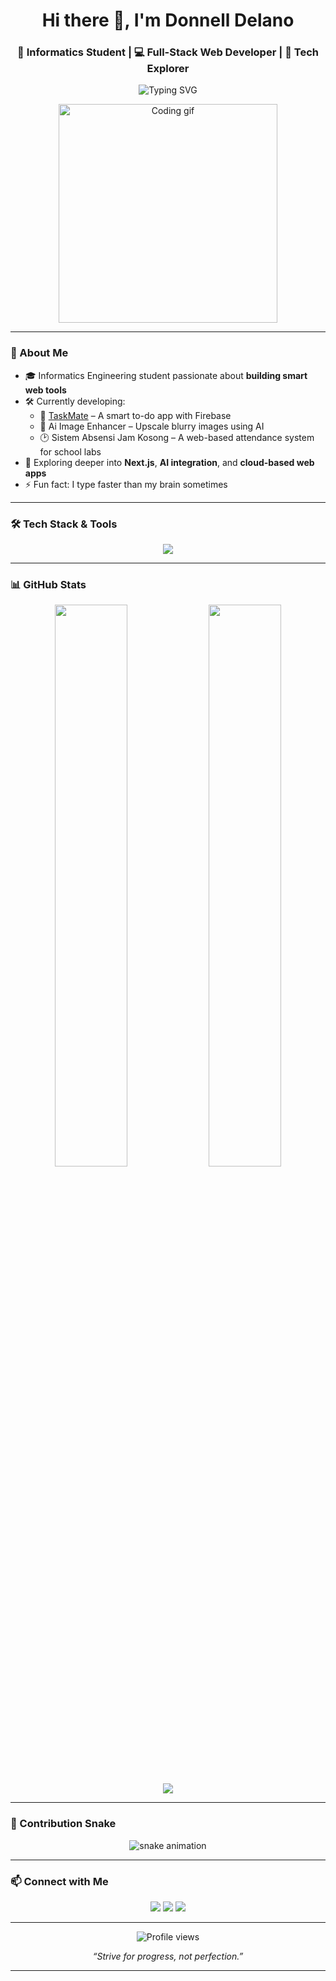 <h1 align="center">Hi there 👋, I'm Donnell Delano</h1>
<h3 align="center">🧠 Informatics Student | 💻 Full-Stack Web Developer | 🔬 Tech Explorer</h3>

<p align="center">
  <img src="https://readme-typing-svg.demolab.com?font=Fira+Code&size=22&pause=1000&color=00BFFF&center=true&vCenter=true&width=435&lines=Welcome+to+my+GitHub!;React+%2B+Next.js+%2B+Firebase;Crafting+Web+Tools+with+AI;Let's+build+something+amazing!" alt="Typing SVG" />
</p>

<p align="center">
  <img src="https://media.giphy.com/media/qgQUggAC3Pfv687qPC/giphy.gif" width="350" alt="Coding gif">
</p>

---

### 🧩 About Me

- 🎓 Informatics Engineering student passionate about **building smart web tools**
- 🛠 Currently developing:
  - 📝 [TaskMate](https://github.com/donnelldelano) – A smart to-do app with Firebase
  - 🎨 Ai Image Enhancer – Upscale blurry images using AI
  - 🕑 Sistem Absensi Jam Kosong – A web-based attendance system for school labs
- 🌱 Exploring deeper into **Next.js**, **AI integration**, and **cloud-based web apps**
- ⚡ Fun fact: I type faster than my brain sometimes

---

### 🛠 Tech Stack & Tools

<p align="center">
  <img src="https://skillicons.dev/icons?i=react,nextjs,ts,nodejs,tailwind,firebase,mongodb,vercel,git,figma,vscode" />
</p>

---

### 📊 GitHub Stats

<p align="center">
  <img src="https://github-readme-stats.vercel.app/api?username=xzael24&show_icons=true&theme=tokyonight&hide_title=true" width="48%"/>
  <img src="https://github-readme-streak-stats.herokuapp.com/?user=xzael24&theme=tokyonight" width="48%"/>
</p>

<p align="center">
  <img src="https://github-readme-activity-graph.vercel.app/graph?username=xzael24&theme=react-dark&hide_border=true&area=true" />
</p>

---

### 🐍 Contribution Snake

<p align="center">
  <img src="https://raw.githubusercontent.com/xzael24/xzael24/output/github-contribution-grid-snake.svg" alt="snake animation" />
</p>

---

### 📫 Connect with Me

<p align="center">
  <a href="mailto:donnelldelano@example.com"><img src="https://img.shields.io/badge/Gmail-D14836?style=for-the-badge&logo=gmail&logoColor=white" /></a>
  <a href="https://linkedin.com/in/donnelldelano"><img src="https://img.shields.io/badge/LinkedIn-0A66C2?style=for-the-badge&logo=linkedin&logoColor=white" /></a>
  <a href="https://github.com/donnelldelano"><img src="https://img.shields.io/badge/GitHub-333?style=for-the-badge&logo=github&logoColor=white" /></a>
</p>

---

<p align="center">
  <img src="https://komarev.com/ghpvc/?username=donnelldelano&style=flat-square&color=blue" alt="Profile views"/>
</p>

<p align="center"><i>“Strive for progress, not perfection.”</i></p>

---

<!-- README generated with ❤️ by ChatGPT + Donnell Delano -->
